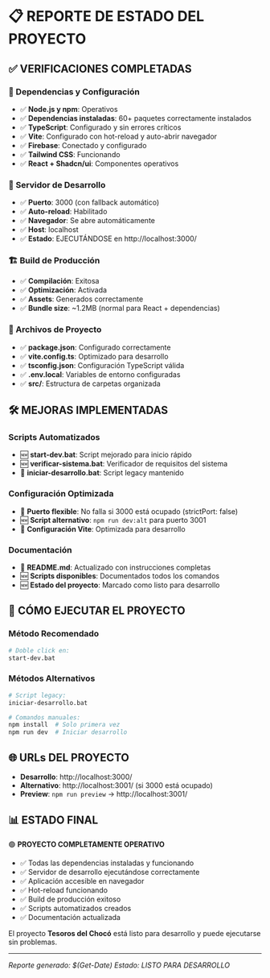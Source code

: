 # 📋 REPORTE DE ESTADO DEL PROYECTO

## ✅ VERIFICACIONES COMPLETADAS

### 🔧 Dependencias y Configuración
- ✅ **Node.js y npm**: Operativos
- ✅ **Dependencias instaladas**: 60+ paquetes correctamente instalados
- ✅ **TypeScript**: Configurado y sin errores críticos
- ✅ **Vite**: Configurado con hot-reload y auto-abrir navegador
- ✅ **Firebase**: Conectado y configurado
- ✅ **Tailwind CSS**: Funcionando
- ✅ **React + Shadcn/ui**: Componentes operativos

### 🚀 Servidor de Desarrollo
- ✅ **Puerto**: 3000 (con fallback automático)
- ✅ **Auto-reload**: Habilitado
- ✅ **Navegador**: Se abre automáticamente
- ✅ **Host**: localhost
- ✅ **Estado**: EJECUTÁNDOSE en http://localhost:3000/

### 🏗️ Build de Producción
- ✅ **Compilación**: Exitosa
- ✅ **Optimización**: Activada
- ✅ **Assets**: Generados correctamente
- ✅ **Bundle size**: ~1.2MB (normal para React + dependencias)

### 📁 Archivos de Proyecto
- ✅ **package.json**: Configurado correctamente
- ✅ **vite.config.ts**: Optimizado para desarrollo
- ✅ **tsconfig.json**: Configuración TypeScript válida
- ✅ **.env.local**: Variables de entorno configuradas
- ✅ **src/**: Estructura de carpetas organizada

## 🛠️ MEJORAS IMPLEMENTADAS

### Scripts Automatizados
- 🆕 **start-dev.bat**: Script mejorado para inicio rápido
- 🆕 **verificar-sistema.bat**: Verificador de requisitos del sistema
- 🔄 **iniciar-desarrollo.bat**: Script legacy mantenido

### Configuración Optimizada
- 🔄 **Puerto flexible**: No falla si 3000 está ocupado (strictPort: false)
- 🆕 **Script alternativo**: `npm run dev:alt` para puerto 3001
- 🔄 **Configuración Vite**: Optimizada para desarrollo

### Documentación
- 🔄 **README.md**: Actualizado con instrucciones completas
- 🆕 **Scripts disponibles**: Documentados todos los comandos
- 🆕 **Estado del proyecto**: Marcado como listo para desarrollo

## 🎯 CÓMO EJECUTAR EL PROYECTO

### Método Recomendado
```bash
# Doble click en:
start-dev.bat
```

### Métodos Alternativos
```bash
# Script legacy:
iniciar-desarrollo.bat

# Comandos manuales:
npm install  # Solo primera vez
npm run dev  # Iniciar desarrollo
```

## 🌐 URLs DEL PROYECTO

- **Desarrollo**: http://localhost:3000/
- **Alternativo**: http://localhost:3001/ (si 3000 está ocupado)
- **Preview**: `npm run preview` → http://localhost:3001/

## 📊 ESTADO FINAL

🟢 **PROYECTO COMPLETAMENTE OPERATIVO**

- ✅ Todas las dependencias instaladas y funcionando
- ✅ Servidor de desarrollo ejecutándose correctamente
- ✅ Aplicación accesible en navegador
- ✅ Hot-reload funcionando
- ✅ Build de producción exitoso
- ✅ Scripts automatizados creados
- ✅ Documentación actualizada

El proyecto **Tesoros del Chocó** está listo para desarrollo y puede ejecutarse sin problemas.

---
*Reporte generado: $(Get-Date)*
*Estado: LISTO PARA DESARROLLO*
